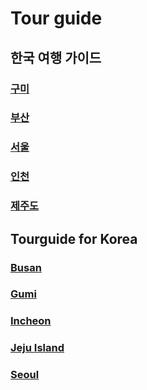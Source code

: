 # Tour guide

## 한국 여행 가이드

### [구미](Gumi/README_KR.md)    
### [부산](Busan/README_KR.md)    
### [서울](Seoul/README_KR.md)  
### [인천](Incheon/README_KR.md)  
### [제주도](JejuIsland/README_KR.md)    
  
## Tourguide for Korea

### [Busan](Busan/README.md)    
### [Gumi](Gumi/README.md)    
### [Incheon](Incheon/README.md)  
### [Jeju Island](JejuIsland/README.md)    
### [Seoul](Seoul/README.md)    